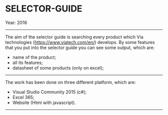 # SELECTOR-GUIDE

Year: 2016

***
The aim of the selector guide is searching every product which Via technologies (https://www.viatech.com/en/) develops. 
By some features that you put into the selector guide you can see some output, which are:
 - name of the product; 
 - all its features; 
 - datasheet of some products (only on excel);

*** 

The work has been done on three different platform, which are: 
- Visual Studio Community 2015 (c#); 
- Excel 365; 
- Website (Html with javascript).

***
